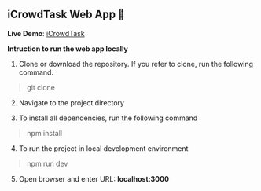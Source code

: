 ## iCrowdTask Web App 👥

**Live Demo**: [iCrowdTask](https://icrowdtask.herokuapp.com/)

**Intruction to run the web app locally**

1. Clone or download the repository. If you refer to clone, run the following command.

> git clone

2. Navigate to the project directory

3. To install all dependencies, run the following command

> npm install

4. To run the project in local development environment

> npm run dev

5. Open browser and enter URL: **localhost:3000**
